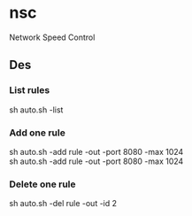 # nsc
Network Speed Control
## Des
### List rules
sh auto.sh -list  
### Add one rule
sh auto.sh -add rule -out -port 8080 -max 1024  
sh auto.sh -add rule -out -port 8080 -max 1024  
### Delete one rule
sh auto.sh -del rule -out -id 2
